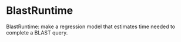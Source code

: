 # BlastRuntime
BlastRuntime: make a regression model that estimates time needed to complete a BLAST query.
